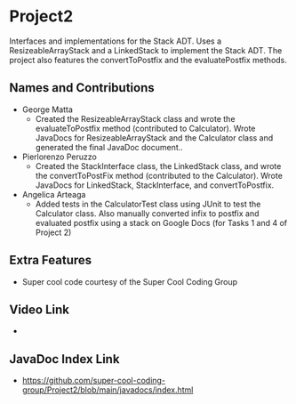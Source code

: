 # Project2
Interfaces and implementations for the Stack ADT. Uses a ResizeableArrayStack and a LinkedStack to implement the Stack ADT. The project also features the convertToPostfix and the evaluatePostfix methods.

## Names and Contributions
- George Matta
  -   Created the ResizeableArrayStack class and wrote the evaluateToPostfix method (contributed to Calculator). Wrote JavaDocs for ResizeableArrayStack and the Calculator class and generated the final JavaDoc document..
- Pierlorenzo Peruzzo
  - Created the StackInterface class, the LinkedStack class, and wrote the convertToPostFix method (contributed to the Calculator). Wrote JavaDocs for LinkedStack, StackInterface, and convertToPostfix.
- Angelica Arteaga
  - Added tests in the CalculatorTest class using JUnit to test the Calculator class. Also manually converted infix to postfix and evaluated postfix using a stack on Google Docs (for Tasks 1 and 4 of Project 2)

## Extra Features
- Super cool code courtesy of the Super Cool Coding Group

## Video Link
-

## JavaDoc Index Link
- https://github.com/super-cool-coding-group/Project2/blob/main/javadocs/index.html




